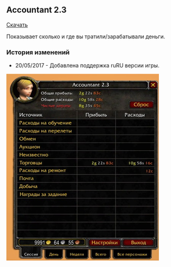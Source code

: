 ## Accountant 2.3

[Скачать](https://github.com/WoWruRU-ClassicAddons/Accountant/releases/download/2.3/Accountant.zip)

Показывает сколько и где вы тратили/зарабатывали деньги.

### История изменений
- 20/05/2017 - Добавлена поддержка ruRU версии игры.

![image1](/assets/img/Accountant.jpg)